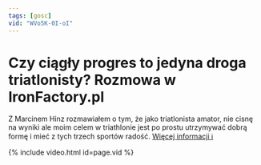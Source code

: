 ```yaml
---
tags: [gosc]
vid: "WVo5K-0I-oI"
---
```


# Czy ciągły progres to jedyna droga triatlonisty? Rozmowa w IronFactory.pl

Z Marcinem Hinz rozmawiałem o tym, że jako triatlonista amator, nie cisnę na wyniki ale moim celem w triathlonie jest po prostu utrzymywać dobrą formę i mieć z tych trzech sportów radość.
 [Więcej informacji ℹ️](https://ironfactory.pl/jak-bardzo-szukasz-progresu-w-sporcie/)

{% include video.html id=page.vid %}

<!--More-->


[n]: https://nozbe.com/pl/?a=mike